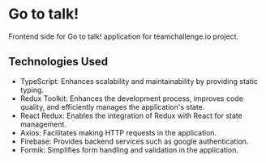 # Go to talk!

Frontend side for Go to talk! application for teamchallenge.io project.

## Technologies Used

- TypeScript: Enhances scalability and maintainability by providing static typing.
- Redux Toolkit: Enhances the development process, improves code quality, and efficiently manages the application's state.
- React Redux: Enables the integration of Redux with React for state management.
- Axios: Facilitates making HTTP requests in the application.
- Firebase: Provides backend services such as google authentication.
- Formik: Simplifies form handling and validation in the application.
